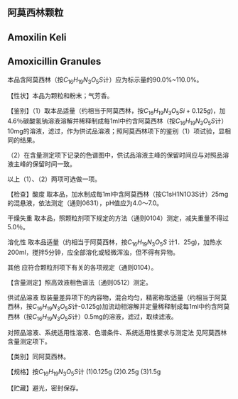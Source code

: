 ## 阿莫西林颗粒

## Amoxilin Keli

## Amoxicillin Granules

本品含阿莫西林（按$C_{16}H_{19}N_{3}O_{5}S$计）应为标示量的90.0%\~110.0%。

【性状】本品为颗粒和粉末；气芳香。

【鉴别】（1）取本品适量（约相当于阿莫西林，按$C_{16}H_{19}N_{3}O_{5}Si+0.125g)$，加4.6％碳酸氢钠溶液溶解并稀释制成每1ml中约含阿莫西林（按$C_{16}H_{19}N_{3}O_{5}S$计）10mg的溶液，滤过，作为供试品溶液；照阿莫西林项下的鉴别（1）项试验，显相同的结果。

（2）在含量测定项下记录的色谱图中，供试品溶液主峰的保留时间应与对照品溶液主峰的保留时间一致。

以上（1）、（2）两项可选做一项。

【检查】酸度 取本品，加水制成每1ml中含阿莫西林（按C1sH1N1O3S计）25mg的混悬液，依法测定（通则0631），pH值应为4.0～7.0。

干燥失重 取本品，照颗粒剂项下规定的方法（通则0104）测定，减失重量不得过5.0％。

溶化性 取本品适量（约相当于阿莫西林，按$C_{16}H_{19}N_{3}O_{5}S$ 计1．25g)，加热水200ml，搅拌5分钟，应全部溶化或轻微浑浊，但不得有异物。

其他 应符合颗粒剂项下有关的各项规定（通则0104）。

【含量测定】照高效液相色谱法（通则0512）测定。

供试品溶液 取装量差异项下的内容物，混合均匀，精密称取适量（约相当于阿莫西林，按$C_{16}H_{19}N_{3}O_{5}S$计-0.125g)加流动相溶解并定量稀释制成每1ml中约含阿莫西林（按$C_{16}H_{19}N_{3}O_{5}S$计）0.5mg的溶液，滤过，取续滤液。

对照品溶液、系统适用性溶液、色谱条件、系统适用性要求与测定法 见阿莫西林含量测定项下。

【类别】同阿莫西林。

【规格】按$C_{16}H_{19}N_{3}O_{5}S$计 (1)0.125g (2)0.25g (3)1.5g

【贮藏】避光，密封保存。